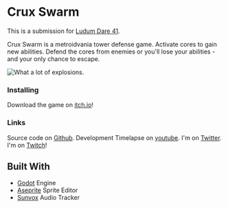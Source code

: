 # Crux Swarm

This is a submission for [Ludum Dare 41](https://ldjam.com/events/ludum-dare/41/crux-swarm).

Crux Swarm is a metroidvania tower defense game. Activate cores to gain new
abilities. Defend the cores from enemies or you'll lose your abilities - and
your only chance to escape.

![What a lot of explosions.](https://i.imgur.com/iQtnBvR.gifv)

### Installing

Download the game on [itch.io](https://markopolodev.itch.io/crux-swarm)!

### Links

Source code on [Github](https://github.com/markopolojorgensen/ludum_dare_41).
Development Timelapse on [youtube](https://youtu.be/q9Y3624VRsY).
I'm on [Twitter](https://twitter.com/markopolodev).
I'm on [Twitch](https://www.twitch.tv/markopolodev)!

## Built With

* [Godot](https://godotengine.org/) Engine
* [Aseprite](https://www.aseprite.org/) Sprite Editor
* [Sunvox](http://www.warmplace.ru/soft/sunvox/) Audio Tracker

